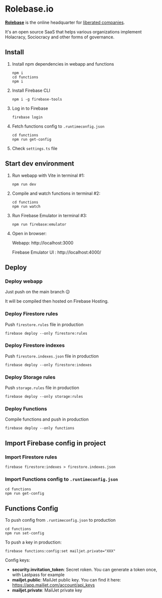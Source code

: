 # Rolebase.io

**[Rolebase](https://rolebase.io)** is the online headquarter for [liberated companies](https://en.wikipedia.org/wiki/Liberated_company).

It's an open source SaaS that helps various organizations implement Holacracy, Sociocracy and other forms of governance.

## Install

1.  Install npm dependencies in webapp and functions

        npm i
        cd functions
        npm i

2.  Install Firebase CLI

        npm i -g firebase-tools

3.  Log in to Firebase

        firebase login

4.  Fetch functions config to `.runtimeconfig.json`

        cd functions
        npm run get-config

5.  Check `settings.ts` file

## Start dev environment

1.  Run webapp with Vite in terminal #1:

        npm run dev

2.  Compile and watch functions in terminal #2:

        cd functions
        npm run watch

3.  Run Firebase Emulator in terminal #3:

        npm run firebase:emulator

4.  Open in browser:

    Webapp: http://localhost:3000

    Firebase Emulator UI : http://localhost:4000/

## Deploy

### Deploy webapp

Just push on the main branch 😉

It will be compiled then hosted on Firebase Hosting.

### Deploy Firestore rules

Push `firestore.rules` file in production

    firebase deploy --only firestore:rules

### Deploy Firestore indexes

Push `firestore.indexes.json` file in production

    firebase deploy --only firestore:indexes

### Deploy Storage rules

Push `storage.rules` file in production

    firebase deploy --only storage:rules

### Deploy Functions

Compile functions and push in production

    firebase deploy --only functions

## Import Firebase config in project

### Import Firestore rules

    firebase firestore:indexes > firestore.indexes.json

### Import Functions config to `.runtimeconfig.json`

    cd functions
    npm run get-config

## Functions Config

To push config from `.runtimeconfig.json` to production

    cd functions
    npm run set-config

To push a key in production:

    firebase functions:config:set mailjet.private="XXX"

Config keys:

- **security.invitation_token**: Secret roken. You can generate a token once, with Lastpass for example
- **mailjet.public**: MailJet public key. You can find it here: https://app.mailjet.com/account/api_keys
- **mailjet.private**: MailJet private key
